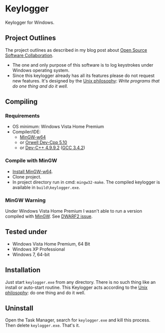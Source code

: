 # Keylogger

Keylogger for Windows.

## Project Outlines

The project outlines as described in my blog post about [Open Source Software Collaboration](https://blog.fox21.at/2019/02/21/open-source-software-collaboration.html).

- The one and only purpose of this software is to log keystrokes under Windows operating system.
- Since this keylogger already has all its features please do not request new features. It's designed by the [Unix philosophy](https://en.wikipedia.org/wiki/Unix_philosophy): *Write programs that do one thing and do it well.*

## Compiling

### Requirements

- OS minimum: Windows Vista Home Premium
- Compiler/IDE:
	- [MinGW-w64](http://sourceforge.net/projects/mingw-w64/)
	- or [Orwell Dev-Cpp 5.10](http://sourceforge.net/projects/orwelldevcpp/)
	- or [Dev-C++ 4.9.9.2](http://www.bloodshed.net/dev/devcpp.html) ([GCC 3.4.2](http://gcc.gnu.org/))

### Compile with MinGW

- [Install MinGW-w64](http://sourceforge.net/projects/mingw-w64/).
- Clone project.
- In project directory run in cmd: `mingw32-make`. The compiled keylogger is available in `build\keylogger.exe`.

### MinGW Warning

Under Windows Vista Home Premium I wasn't able to run a version compiled with [MinGW](http://www.mingw.org/). See [DWARF2 issue](http://answers.opencv.org/question/3740/opencv-243-mingw-cannot-run-program/).

## 	Tested under
- Windows Vista Home Premium, 64 Bit
- Windows XP Professional
- Windows 7, 64-bit

## Installation

Just start `keylogger.exe` from any directory. There is no such thing like an install or auto-start routine. This Keylogger acts according to the [Unix philosophy](https://en.wikipedia.org/wiki/Unix_philosophy): do one thing and do it well.

## Uninstall

Open the Task Manager, search for `keylogger.exe` and kill this process. Then delete `keylogger.exe`. That's it.
